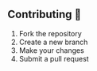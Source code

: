 ## Contributing 🤝

1. Fork the repository
2. Create a new branch
3. Make your changes
4. Submit a pull request